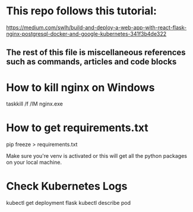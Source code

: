 # This repo follows this tutorial:
https://medium.com/swlh/build-and-deploy-a-web-app-with-react-flask-nginx-postgresql-docker-and-google-kubernetes-341f3b4de322

## The rest of this file is miscellaneous references such as commands, articles and code blocks

# How to kill nginx on Windows
taskkill /f /IM nginx.exe

# How to get requirements.txt
pip freeze > requirements.txt

Make sure you're venv is activated or this will get all the python packages on your
local machine.

# Check Kubernetes Logs
kubectl get deployment flask
kubectl describe pod <pod-name>